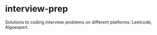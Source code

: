 # interview-prep
Solutions to coding interview problems on different platforms: Leetcode, Algoexpert.
